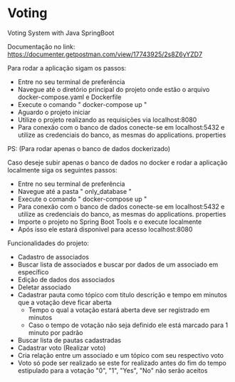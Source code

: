 # Voting
Voting System with Java SpringBoot

Documentação no link:
https://documenter.getpostman.com/view/17743925/2s8Z6yYZD7


Para rodar a aplicação sigam os passos:

- Entre no seu terminal de preferência
- Navegue até o diretório principal do projeto onde estão o arquivo docker-compose.yaml e Dockerfile
- Execute o comando " docker-compose up "
- Aguardo o projeto iniciar
- Utilize o projeto realizando as requisições via localhost:8080
- Para conexão com o banco de dados conecte-se em localhost:5432 e utilize as credenciais do banco, as mesmas do applications. properties

PS: (Para rodar apenas o banco de dados dockerizado)

Caso deseje subir apenas o banco de dados no docker e rodar a aplicação localmente siga os seguintes passos:
- Entre no seu terminal de preferência
- Navegue até a pasta " only_database "
- Execute o comando " docker-compose up "
- Para conexão com o banco de dados conecte-se em localhost:5432 e utilize as credenciais do banco, as mesmas do applications. properties
- Importe o projeto no Spring Boot Tools e o execute localmente
- Após isso ele estará disponivel para acesso localhost:8080

Funcionalidades do projeto:

- Cadastro de associados
- Buscar lista de associados e buscar por dados de um associado em específico
- Edição de dados dos associados
- Deletar associado
- Cadastrar pauta como tópico com titulo descrição e tempo em minutos que a votação deve ficar aberta
  - Tempo o qual a votação estará aberta deve ser registrado em minutos
  - Caso o tempo de votação não seja definido ele está marcado para 1 minuto por padrão
- Buscar lista de pautas cadastradas
- Cadastrar voto (Realizar voto)
- Cria relação entre um associado e um tópico com seu respectivo voto
- Voto só pode ser realizado se este for realizado antes do fim do tempo estipulado para a votação "0", "1", "Yes", "No" não serão aceitos



